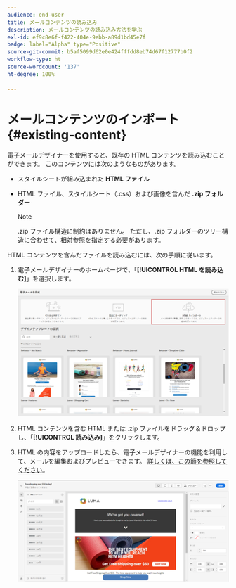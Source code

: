 ```yaml
---
audience: end-user
title: メールコンテンツの読み込み
description: メールコンテンツの読み込み方法を学ぶ
exl-id: ef9c8e6f-f422-404e-9ebb-a89d1bd45e7f
badge: label="Alpha" type="Positive"
source-git-commit: b5af5099d62e0e424fffdd8eb74d67f12777b0f2
workflow-type: ht
source-wordcount: '137'
ht-degree: 100%

---
```


# メールコンテンツのインポート {#existing-content}

電子メールデザイナーを使用すると、既存の HTML コンテンツを読み込むことができます。 このコンテンツには次のようなものがあります。

* スタイルシートが組み込まれた **HTML ファイル**
* HTML ファイル、スタイルシート（.css）および画像を含んだ **.zip フォルダー**

   >[!NOTE]
   >
   >.zip ファイル構造に制約はありません。 ただし、.zip フォルダーのツリー構造に合わせて、相対参照を指定する必要があります。

HTML コンテンツを含んだファイルを読み込むには、次の手順に従います。

1. 電子メールデザイナーのホームページで、「**[!UICONTROL HTML を読み込む]**」を選択します。

   ![](assets/import-html_2.png)

1. HTML コンテンツを含む HTML または .zip ファイルをドラッグ＆ドロップし、「**[!UICONTROL 読み込み]**」をクリックします。

1. HTML の内容をアップロードしたら、電子メールデザイナーの機能を利用して、メールを編集およびプレビューできます。 [詳しくは、この節を参照してください](create-email-content.md)。

   ![](assets/html-imported.png)